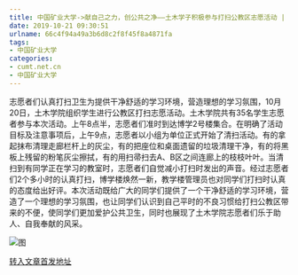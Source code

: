 ```yaml
---
title: 中国矿业大学->献自己之力，创公共之净——土木学子积极参与打扫公教区志愿活动 | cumt.net.cn
date: 2019-10-21 09:30:51
urlname: 66c4f94a49a3b6d8c2f8f45f8a4871fa
tags: 
- 中国矿业大学
categories:
- cumt.net.cn
- 中国矿业大学
---
```

志愿者们认真打扫卫生为提供干净舒适的学习环境，营造理想的学习氛围，10月20日，土木学院组织学生进行公教区打扫志愿活动。土木学院共有35名学生志愿者参与本次活动。上午8点半，志愿者们准时到达博学2号楼集合。在明确了活动目标及注意事项后，上午9点，志愿者以小组为单位正式开始了清扫活动。有的拿起抹布清理走廊栏杆上的灰尘，有的把座位和桌面遗留的垃圾清理干净，有的将黑板上残留的粉笔灰尘擦拭，有的用扫帚扫去A、B区之间连廊上的枝枝叶叶。当清扫到有同学正在学习的教室时，志愿者们自觉减小打扫时发出的声音。经过志愿者们2个多小时的认真打扫，博学楼焕然一新，教学楼管理员也对同学们打扫时认真的态度给出好评。本次活动既给广大的同学们提供了一个干净舒适的学习环境，营造了一个理想的学习氛围，也让同学们认识到自己平时的不良习惯给打扫公教区带来的不便，使同学们更加爱护公共卫生，同时也展现了土木学院志愿者们乐于助人、自我奉献的风采。

![图](http://xwzx.cumt.edu.cn/_upload/article/images/37/71/720ea3174d409da84d1ef5a080c6/a4a1e731-684c-4a69-8b0b-6b92fb01a074.jpg)

[转入文章首发地址](http://xwzx.cumt.edu.cn/54/5a/c523a545882/page.htm)